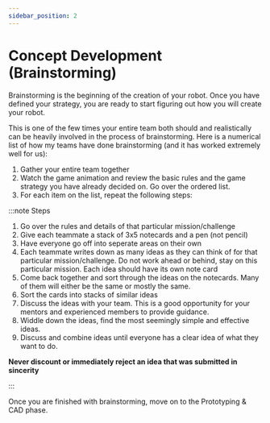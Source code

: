 ```yaml
---
sidebar_position: 2
---
```


# Concept Development (Brainstorming)

Brainstorming is the beginning of the creation of your robot. Once you have defined your strategy, you are ready to start figuring out how you will create your robot.

This is one of the few times your entire team both should and realistically can be heavily involved in the process of brainstorming. Here is a numerical list of how my teams have done brainstorming (and it has worked extremely well for us):

<!-- prettier-ignore -->
1. Gather your entire team together
1. Watch the game animation and review the basic rules and the game strategy you have already decided on. Go over the ordered list.
1. For each item on the list, repeat the following steps:

:::note Steps

1. Go over the rules and details of that particular mission/challenge
1. Give each teammate a stack of 3x5 notecards and a pen (not pencil)
1. Have everyone go off into seperate areas on their own
1. Each teammate writes down as many ideas as they can think of for that particular mission/challenge. Do not work ahead or behind, stay on this particular mission. Each idea should have its own note card
1. Come back together and sort through the ideas on the notecards. Many of them will either be the same or mostly the same.
1. Sort the cards into stacks of similar ideas
1. Discuss the ideas with your team. This is a good opportunity for your mentors and experienced members to provide guidance.
1. Widdle down the ideas, find the most seemingly simple and effective ideas.
1. Discuss and combine ideas until everyone has a clear idea of what they want to do.

**Never discount or immediately reject an idea that was submitted in sincerity**

:::

Once you are finished with brainstorming, move on to the Prototyping & CAD phase.
